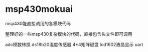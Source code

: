 # msp430mokuai
msp430能直接调用的各模块代码

整理好的一些msp430复杂模块的代码，直接包含头文件即可调用

adc模数转换
ds18b20温度传感器
4*4矩阵键盘
lcd1602液晶显示
uart
